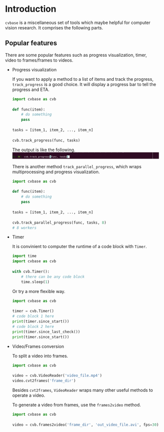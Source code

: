 # Introduction

`cvbase` is a miscellaneous set of tools which maybe helpful for computer vision research.
It comprises the following parts.

## Popular features
There are some popular features such as progress visualization, timer, video to frames/frames to videos.


- Progress visualization

    If you want to apply a method to a list of items and track the progress, `track_progress`
    is a good choice. It will display a progress bar to tell the progress and ETA.

    ```python
    import cvbase as cvb

    def func(item):
        # do something
        pass

    tasks = [item_1, item_2, ..., item_n]

    cvb.track_progress(func, tasks)
    ```

    The output is like the following.
    ![progress](_static/progress.gif)

    There is another method `track_parallel_progress`, which wraps multiprocessing and
    progress visualization.

    ```python
    import cvbase as cvb

    def func(item):
        # do something
        pass

    tasks = [item_1, item_2, ..., item_n]

    cvb.track_parallel_progress(func, tasks, 8)
    # 8 workers
    ```

- Timer

    It is convinient to computer the runtime of a code block with `Timer`.

    ```python
    import time
    import cvbase as cvb

    with cvb.Timer():
        # there can be any code block
        time.sleep(1)
    ```

    Or try a more flexible way.

    ```python
    import cvbase as cvb

    timer = cvb.Timer()
    # code block 1 here
    print(timer.since_start())
    # code block 2 here
    print(timer.since_last_check())
    print(timer.since_start())
    ```

- Video/Frames conversion

    To split a video into frames.

    ```python
    import cvbase as cvb

    video = cvb.VideoReader('video_file.mp4')
    video.cvt2frames('frame_dir')
    ```
    Besides `cvt2frames`, `VideoReader` wraps many other useful methods to operate a video.

    To generate a video from frames, use the `frames2video` method.

    ```python
    import cvbase as cvb

    video = cvb.frames2video('frame_dir', 'out_video_file.avi', fps=30)
    ```
